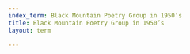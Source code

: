 ```yaml
---
index_term: Black Mountain Poetry Group in 1950’s
title: Black Mountain Poetry Group in 1950’s
layout: term

---
```

